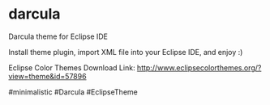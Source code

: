 # darcula
 Darcula theme for Eclipse IDE



Install theme plugin, import XML file into your Eclipse IDE, and enjoy :)



Eclipse Color Themes Download Link: http://www.eclipsecolorthemes.org/?view=theme&id=57896



#minimalistic #Darcula #EclipseTheme
